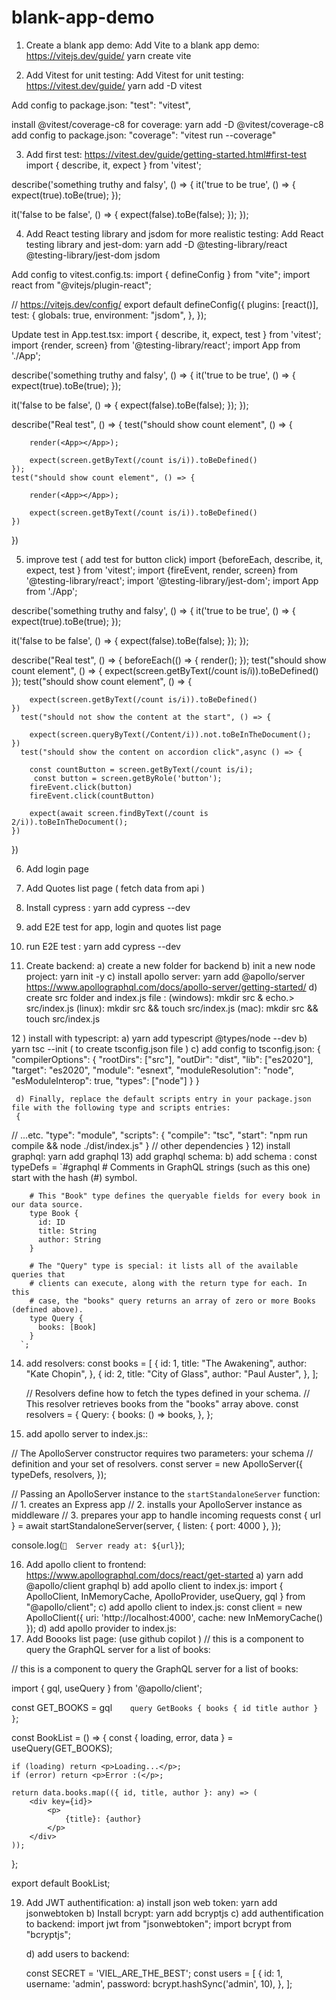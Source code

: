 # blank-app-demo

1. Create a blank app demo:
   Add Vite to a blank app demo:
   https://vitejs.dev/guide/
   yarn create vite

2. Add Vitest for unit testing:
   Add Vitest for unit testing:
   https://vitest.dev/guide/
   yarn add -D vitest

Add config to package.json:
"test": "vitest",

install @vitest/coverage-c8 for coverage:
yarn add -D @vitest/coverage-c8
add config to package.json:
"coverage": "vitest run --coverage"

3. Add first test:
   https://vitest.dev/guide/getting-started.html#first-test
   import { describe, it, expect } from 'vitest';

describe('something truthy and falsy', () => {
it('true to be true', () => {
expect(true).toBe(true);
});

it('false to be false', () => {
expect(false).toBe(false);
});
});

4. Add React testing library and jsdom for more realistic testing:
   Add React testing library and jest-dom:
   yarn add -D @testing-library/react @testing-library/jest-dom jsdom

Add config to vitest.config.ts:
import { defineConfig } from "vite";
import react from "@vitejs/plugin-react";

// https://vitejs.dev/config/
export default defineConfig({
plugins: [react()],
test: {
globals: true,
environment: "jsdom",
},
});

Update test in App.test.tsx:
import { describe, it, expect, test } from 'vitest';
import {render, screen} from '@testing-library/react';
import App from './App';

describe('something truthy and falsy', () => {
it('true to be true', () => {
expect(true).toBe(true);
});

it('false to be false', () => {
expect(false).toBe(false);
});
});

describe("Real test", () => {
test("should show count element", () => {

        render(<App></App>);

        expect(screen.getByText(/count is/i)).toBeDefined()
    });
    test("should show count element", () => {

        render(<App></App>);

        expect(screen.getByText(/count is/i)).toBeDefined()
    })

})

5. improve test ( add test for button click)
   import {beforeEach, describe, it, expect, test } from 'vitest';
   import {fireEvent, render, screen} from '@testing-library/react';
   import '@testing-library/jest-dom';
   import App from './App';

describe('something truthy and falsy', () => {
it('true to be true', () => {
expect(true).toBe(true);
});

it('false to be false', () => {
expect(false).toBe(false);
});
});

describe("Real test", () => {
beforeEach(() => {
render(<App></App>);
});
test("should show count element", () => {
expect(screen.getByText(/count is/i)).toBeDefined()
});
test("should show count element", () => {

        expect(screen.getByText(/count is/i)).toBeDefined()
    })
      test("should not show the content at the start", () => {

        expect(screen.queryByText(/Content/i)).not.toBeInTheDocument();
    })
      test("should show the content on accordion click",async () => {

        const countButton = screen.getByText(/count is/i);
         const button = screen.getByRole('button');
        fireEvent.click(button)
        fireEvent.click(countButton)

        expect(await screen.findByText(/count is 2/i)).toBeInTheDocument();
    })

})

6. Add login page

7. Add Quotes list page ( fetch data from api )

8. Install cypress : yarn add cypress --dev

9. add E2E test for app, login and quotes list page

10. run E2E test : yarn add cypress --dev

11. Create backend:
    a) create a new folder for backend
    b) init a new node project: yarn init -y
    c) install apollo server: yarn add @apollo/server
    https://www.apollographql.com/docs/apollo-server/getting-started/
    d) create src folder and index.js file :
    (windows): mkdir src & echo.> src/index.js
    (linux): mkdir src && touch src/index.js
    (mac): mkdir src && touch src/index.js

12 ) install with typescript:
a) yarn add typescript @types/node --dev
b) yarn tsc --init ( to create tsconfig.json file )
c) add config to tsconfig.json:
{
"compilerOptions": {
"rootDirs": ["src"],
"outDir": "dist",
"lib": ["es2020"],
"target": "es2020",
"module": "esnext",
"moduleResolution": "node",
"esModuleInterop": true,
"types": ["node"]
}
}

     d) Finally, replace the default scripts entry in your package.json file with the following type and scripts entries:
     {

// ...etc.
"type": "module",
"scripts": {
"compile": "tsc",
"start": "npm run compile && node ./dist/index.js"
}
// other dependencies
} 12) install graphql: yarn add graphql 13) add graphql schema:
b) add schema :
const typeDefs = `#graphql # Comments in GraphQL strings (such as this one) start with the hash (#) symbol.

        # This "Book" type defines the queryable fields for every book in our data source.
        type Book {
          id: ID
          title: String
          author: String
        }

        # The "Query" type is special: it lists all of the available queries that
        # clients can execute, along with the return type for each. In this
        # case, the "books" query returns an array of zero or more Books (defined above).
        type Query {
          books: [Book]
        }
      `;

14. add resolvers:
    const books = [
    {
    id: 1,
    title: "The Awakening",
    author: "Kate Chopin",
    },
    {
    id: 2,
    title: "City of Glass",
    author: "Paul Auster",
    },
    ];

    // Resolvers define how to fetch the types defined in your schema.
    // This resolver retrieves books from the "books" array above.
    const resolvers = {
    Query: {
    books: () => books,
    },
    };

15. add apollo server to index.js::

// The ApolloServer constructor requires two parameters: your schema
// definition and your set of resolvers.
const server = new ApolloServer({
typeDefs,
resolvers,
});

// Passing an ApolloServer instance to the `startStandaloneServer` function:
// 1. creates an Express app
// 2. installs your ApolloServer instance as middleware
// 3. prepares your app to handle incoming requests
const { url } = await startStandaloneServer(server, {
listen: { port: 4000 },
});

console.log(`🚀  Server ready at: ${url}`);

16. Add apollo client to frontend:
    https://www.apollographql.com/docs/react/get-started
    a) yarn add @apollo/client graphql
    b) add apollo client to index.js:
    import {
    ApolloClient,
    InMemoryCache,
    ApolloProvider,
    useQuery,
    gql
    } from "@apollo/client";
    c) add apollo client to index.js:
    const client = new ApolloClient({
    uri: 'http://localhost:4000',
    cache: new InMemoryCache()
    });
    d) add apollo provider to index.js:
    <ApolloProvider client={client}>
    <App />
    </ApolloProvider>
17. Add Boooks list page: (use github copilot )
    // this is a component to query the GraphQL server for a list of books:

// this is a component to query the GraphQL server for a list of books:

import { gql, useQuery } from '@apollo/client';

const GET_BOOKS = gql`    query GetBooks {
        books {
            id
            title
            author
        }
    }`;

const BookList = () => {
const { loading, error, data } = useQuery(GET_BOOKS);

    if (loading) return <p>Loading...</p>;
    if (error) return <p>Error :(</p>;

    return data.books.map(({ id, title, author }: any) => (
        <div key={id}>
            <p>
                {title}: {author}
            </p>
        </div>
    ));

};

export default BookList;

19. Add JWT authentification:
    a) install json web token: yarn add jsonwebtoken
    b) Install bcrypt: yarn add bcryptjs
    c) add authentification to backend:
    import jwt from "jsonwebtoken";
    import bcrypt from "bcryptjs";

    d) add users to backend:

    const SECRET = 'VIEL_ARE_THE_BEST';
    const users = [
    {
    id: 1,
    username: 'admin',
    password: bcrypt.hashSync('admin', 10),
    },
    ];
